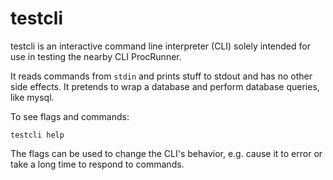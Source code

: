 # testcli

testcli is an interactive command line interpreter (CLI) solely intended for use
in testing the nearby CLI ProcRunner.

It reads commands from `stdin` and prints stuff to stdout and has no other side
effects. It pretends to wrap a database and perform database queries, like
mysql.

To see flags and commands:

```
testcli help
```

The flags can be used to change the CLI's behavior, e.g. cause it to error or
take a long time to respond to commands.
